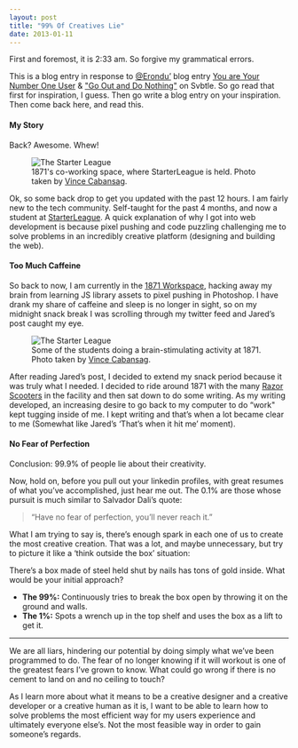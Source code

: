 ```yaml
---
layout: post
title: "99% Of Creatives Lie"
date: 2013-01-11
---
```



First and foremost, it is 2:33 am. So forgive my grammatical errors.

This is a blog entry in response to [@Erondu’](https://twitter.com/erondu") blog entry [You are Your Number One User](http://blog.jarederondu.com/you-are-your-number-one-user) & ["Go Out and Do Nothing"](http://blog.jarederondu.com/go-outside-and-do-nothing) on Svbtle. So go read that first for inspiration, I guess. Then go write a blog entry on your inspiration. Then come back here, and read this.

#### My Story

Back? Awesome. Whew!

<figure class="small-left">
  <img src="http://assets5.starterleague.com/assets/1871-107268204770a19a342468aa73603770.jpg" alt="The Starter League" />
  <figcaption>1871's co-working space, where StarterLeague is held. Photo taken by <a href="https://twitter.com/vcabansag" target="_blank">Vince Cabansag</a>.</figcaption>
</figure>

Ok, so some back drop to get you updated with the past 12 hours.
I am fairly new to the tech community. Self-taught for the past 4 months, and now a student at [StarterLeague](http://www.starterleague.com/). A quick explanation of why I got into web development is because pixel pushing and code puzzling challenging me to solve problems in an incredibly creative platform (designing and building the web).

#### Too Much Caffeine


So back to now, I am currently in the [1871 Workspace](http://1871.com), hacking away my brain from learning JS library assets to pixel pushing in Photoshop. I have drank my share of caffeine and sleep is no longer in sight, so on my midnight snack break I was scrolling through my twitter feed and Jared’s post caught my eye.

<figure class="small-right">
  <img src="https://fbcdn-sphotos-c-a.akamaihd.net/hphotos-ak-ash2/t31/740453_455055131228496_733512185_o.jpg" alt="The Starter League" />
  <figcaption>Some of the students doing a brain-stimulating activity at 1871. Photo taken by <a href="https://twitter.com/vcabansag" target="_blank">Vince Cabansag</a>.</figcaption>
</figure>

After reading Jared’s post, I decided to extend my snack period because it was truly what I needed. I decided to ride around 1871 with the many [Razor Scooters](https://i.chzbgr.com/maxW500/6687127040/hD56DB022/) in the facility and then sat down to do some writing. As my writing developed, an increasing desire to go back to my computer to do “work" kept tugging inside of me. I kept writing and that’s when a lot became clear to me (Somewhat like Jared’s ‘That’s when it hit me’ moment).

#### No Fear of Perfection

Conclusion: 99.9% of people lie about their creativity.

Now, hold on, before you pull out your linkedin profiles, with great resumes of what you’ve accomplished, just hear me out. The 0.1% are those whose pursuit is much similar to Salvador Dali’s quote:

>“Have no fear of perfection, you’ll never reach it.”

What I am trying to say is, there’s enough spark in each one of us to create the most creative creation. That was a lot, and maybe unnecessary, but try to picture it like a ‘think outside the box’ situation:

There’s a box made of steel held shut by nails has tons of gold inside. What would be your initial approach?

- <strong>The 99%:</strong> Continuously tries to break the box open by throwing it on the ground and walls.
- <strong>The 1%:</strong> Spots a wrench up in the top shelf and uses the box as a lift to get it.

***

We are all liars, hindering our potential by doing simply what we’ve been programmed to do. The fear of no longer knowing if it will workout is one of the greatest fears I’ve grown to know. What could go wrong if there is no cement to land on and no ceiling to touch?

As I learn more about what it means to be a creative designer and a creative developer or a creative human as it is, I want to be able to learn how to solve problems the most efficient way for my users experience and ultimately everyone else’s. Not the most feasible way in order to gain someone’s regards.